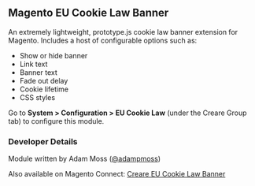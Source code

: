 <h2>Magento EU Cookie Law Banner</h2>

<p>An extremely lightweight, prototype.js cookie law banner extension for Magento. Includes a host of configurable options such as:</p>
<ul>
<li>Show or hide banner</li>
<li>Link text</li>
<li>Banner text</li>
<li>Fade out delay</li>
<li>Cookie lifetime</li>
<li>CSS styles</li>
</ul>

<p>Go to <strong>System > Configuration > EU Cookie Law</strong> (under the Creare Group tab) to configure this module.</p>

<h3>Developer Details</h3>
<p>Module written by Adam Moss (<a href="https://twitter.com/adampmoss">@adampmoss</a>)</p>
<p>Also available on Magento Connect: <a href="http://www.magentocommerce.com/magento-connect/creare-eu-cookie-law-banner.html">Creare EU Cookie Law Banner</a></p>
